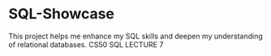 # SQL-Showcase
This project helps me enhance my SQL skills and deepen my understanding of relational databases. CS50 SQL LECTURE 7
